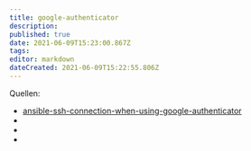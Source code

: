 ```yaml
---
title: google-authenticator
description: 
published: true
date: 2021-06-09T15:23:00.867Z
tags: 
editor: markdown
dateCreated: 2021-06-09T15:22:55.806Z
---
```


Quellen:

 * [ansible-ssh-connection-when-using-google-authenticator](https://stackoverflow.com/questions/58153678/ansible-ssh-connection-when-using-google-authenticator)
 * []()
 * []()
 * []()